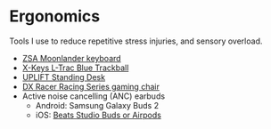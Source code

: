 # Ergonomics

Tools I use to reduce repetitive stress injuries, and sensory overload.

- [ZSA Moonlander keyboard](https://www.zsa.io/moonlander/)
- [X-Keys L-Trac Blue Trackball](https://xkeys.com/l-tracblu.html)
- [UPLIFT Standing Desk](https://www.upliftdesk.com/uplift-v2-standing-desk-v2-or-v2-commercial/)
- [DX Racer Racing Series gaming chair](https://www.dxracer.com/collections/gaming-chairs/formula-and-racing-series/oh-rv131-nw)
- Active noise cancelling (ANC) earbuds
	- Android: Samsung Galaxy Buds 2
	- iOS: [Beats Studio Buds or Airpods](https://screenrant.com/apple-airpods-3-beats-studio-buds-comparison/)
<!--stackedit_data:
eyJoaXN0b3J5IjpbMzU0Nzg2OTM4XX0=
-->